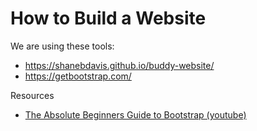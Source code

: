 # How to Build a Website

We are using these tools:

* https://shanebdavis.github.io/buddy-website/
* https://getbootstrap.com/

Resources

* [The Absolute Beginners Guide to Bootstrap (youtube)](https://www.youtube.com/watch?v=WpzT-pTImyo)